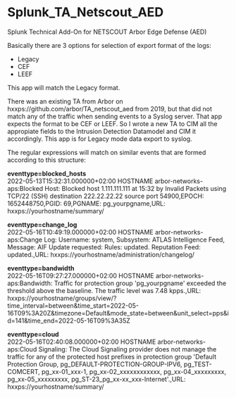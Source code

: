 # Splunk_TA_Netscout_AED
Splunk Technical Add-On for NETSCOUT Arbor Edge Defense (AED)

Basically there are 3 options for selection of export format of the logs:

- Legacy
- CEF
- LEEF

This app will match the Legacy format.

There was an existing TA from Arbor on hxxps://github.com/arbor/TA_netscout_aed from 2019, but that did not match any of the traffic when sending events to a Syslog server. That app expects the format to be CEF or LEEF. So I wrote a new TA to CIM all the appropiate fields to the Intrusion Detection Datamodel and CIM it accordingly.
This app is for Legacy mode data export to syslog.

The regular expressions will match on similar events that are formed according to this structure:
  
<b>eventtype=blocked_hosts</b><br>
2022-05-13T15:32:31.000000+02:00 HOSTNAME arbor-networks-aps:Blocked Host: Blocked host 1.111.111.111 at 15:32 by Invalid Packets using TCP/22 (SSH) destination 222.22.22.22 source port 54900,EPOCH: 1652448750,PGID: 69,PGNAME: pg_yourpgname,URL: hxxps://yourhostname/summary/

<b>eventtype=change_log</b><br>
2022-05-16T10:49:19.000000+02:00 HOSTNAME arbor-networks-aps:Change Log: Username: system, Subsystem: ATLAS Intelligence Feed, Message: AIF Update requested: Rules: updated. Reputation Feed: updated.,URL: hxxps://yourhostname/administration/changelog/

<b>eventtype=bandwidth</b><br>
2022-05-16T09:27:27.000000+02:00 HOSTNAME arbor-networks-aps:Bandwidth: Traffic for protection group 'pg_yourpgname' exceeded the threshold above the baseline.  The traffic level was 7.48 kpps.,URL: hxxps://yourhostname/groups/view/?time_interval=between&time_start=2022-05-16T09%3A20Z&timezone=Default&mode_state=between&unit_select=pps&id=141&time_end=2022-05-16T09%3A35Z

<b>eventtype=cloud</b><br>
2022-05-16T02:40:08.000000+02:00 HOSTNAME arbor-networks-aps:Cloud Signaling: The Cloud Signaling provider does not manage the traffic for any  of the protected host prefixes in protection group 'Default Protection Group, pg_DEFAULT-PROTECTION-GROUP-IPV6, pg_TEST-COMCERT, pg_xx-01_xxx-1, pg_xx-02_xxxxxxxxxxxx, pg_xx-04_xxxxxxxxx, pg_xx-05_xxxxxxxxx, pg_ST-23_pg_xx-xx_xxx-Internet'.,URL: hxxps://yourhostname/summary/
